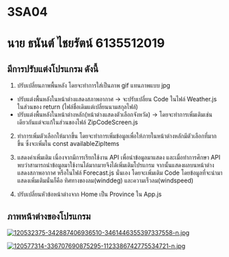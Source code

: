 # 3SA04
# นาย ธนันต์ ไชยรัตน์ 6135512019
## มีการปรับแต่งโปรแกรม ดังนี้
1. ปรับเปลี่ยนภาพพื้นหลัง โดยจะทำการใส่เป็นภาพ gif แทนภาพแบบ jpg
 - ปรับแต่งพื้นหลังในหน้าต่างแสดงสภาพอากาศ -> จะปรับเปลี่ยน Code ในไฟล์ Weather.js ในส่วนของ return (ไฟล์ชื่อเดิมแต่เปลี่ยนนามสกุลไฟล์)
 - ปรับแต่งพื้นหลังในหน้าต่างหลัก(หน้าต่างแสดงตัวเลือกจังหวัด) -> โดยจะทำการเพิ่มเติมเช่นเดียวกันแต่จะแก้ในส่วนของไฟล์ ZipCodeScreen.js

2. ทำการเพิ่มตัวเลือกให้มากขึ้น โดยจะทำการเพิ่มข้อมูลเพื่อให้ภายในหน้าต่างหลักมีตัวเลือกที่มากขึ้น ซึ่งจะเพิ่มใน const availableZipItems

3. แสดงค่าเพิ่มเติม เนื่องจากมีการเรียกใช้งาน API เพื่อนำข้อมูลมาแสดง และเมื่อทำการศึกษา API พบว่าสามารถนำข้อมูลมาใช้งานได้มากมายจึงได้เพิ่มเติมโปรแกรม จากนั้นแสดงผลบนหน้าต่างแสดงสภาพอากาศ หรือในไฟล์ Forecast.js นั่นเอง โดยจะเพิ่มเติม Code โดยข้อมูลที่จะนำมาแสดงเพิ่มเติมนั่นก็คือ ทิศทางของลม(winddeg) และความเร็วลม(windspeed)

4. ปรับเปลี่ยนหัวข้อหน้าต่างจาก Home เป็น Province ใน App.js

## ภาพหน้าต่างของโปรแกรม

[![120532375-342887406936510-3461446355397337558-n.jpg](https://i.postimg.cc/DyLFCfZw/120532375-342887406936510-3461446355397337558-n.jpg)](https://postimg.cc/gnzfjW8C)

[![120577314-336707690875295-1123386742775534721-n.jpg](https://i.postimg.cc/Z5sfppSB/120577314-336707690875295-1123386742775534721-n.jpg)](https://postimg.cc/4YtbTKns)
